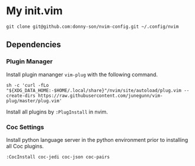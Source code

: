 # My init.vim

```
git clone git@github.com:donny-son/nvim-config.git ~/.config/nvim
```

## Dependencies

### Plugin Manager

Install plugin mananger `vim-plug` with the following command.

```
sh -c 'curl -fLo "${XDG_DATA_HOME:-$HOME/.local/share}"/nvim/site/autoload/plug.vim --create-dirs https://raw.githubusercontent.com/junegunn/vim-plug/master/plug.vim'
```
Install all plugins by `:PlugInstall` in nvim.

### Coc Settings 

Install python language server in the python environment prior to installing all Coc plugins. 

```
:CocInstall coc-jedi coc-json coc-pairs
```

